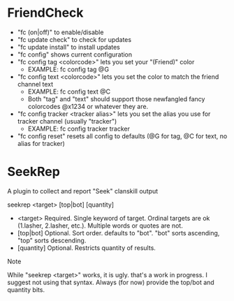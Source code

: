 # FriendCheck

- "fc (on|off)" to enable/disable
- "fc update check" to check for updates
- "fc update install" to install updates
- "fc config" shows current configuration
- "fc config tag &lt;colorcode&gt;" lets you set your "(Friend)" color
  - EXAMPLE: fc config tag @G
- "fc config text &lt;colorcode&gt;" lets you set the color to match the friend channel text
  - EXAMPLE: fc config text @C
  - Both "tag" and "text" should support those newfangled fancy colorcodes @x1234 or whatever they are.
- "fc config tracker &lt;tracker alias&gt;" lets you set the alias you use for tracker channel (usually "tracker")
  - EXAMPLE: fc config tracker tracker
- "fc config reset" resets all config to defaults (@G for tag, @C for text, no alias for tracker)


# SeekRep

A plugin to collect and report "Seek" clanskill output

seekrep &lt;target&gt; [top|bot] [quantity]
- &lt;target&gt;    Required. Single keyword of target. Ordinal targets are ok (1.lasher, 2.lasher, etc.). Multiple words or quotes are not.
- [top|bot]   Optional. Sort order. defaults to "bot". "bot" sorts ascending, "top" sorts descending. 
- [quantity]  Optional. Restricts quantity of results.

> [!NOTE]
> While "seekrep &lt;target&gt;" works, it is ugly. that's a work in progress. I suggest not using that syntax. Always (for now) provide the top/bot and quantity bits.
